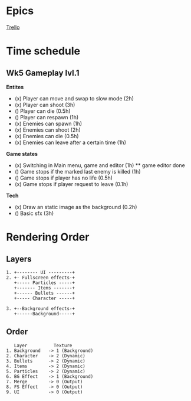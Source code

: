 
# Epics
[Trello](https://trello.com/b/d367iSaP/untitled-and-will-be-titled-shooter-game)
# Time schedule

## Wk5 Gameplay lvl.1
**Entites**
* (x) Player can move and swap to slow mode (2h)
* (x) Player can shoot (3h)
* () Player can die (0.5h)
* () Player can respawn (1h)
* (x) Enemies can spawn (1h)
* (x) Enemies can shoot (2h)
* (x) Enemies can die   (0.5h)
* (x) Enemies can leave after a certain time (1h)

**Game states**
* (x) Switching in Main menu, game and editor (1h)
   ** game editor done
* () Game stops if the marked last enemy is killed (1h)
* () Game stops if player has no life (0.5h)
* (x) Game stops if player request to leave (0.1h)

**Tech**
* (x) Draw an static image as the background (0.2h)
* () Basic sfx  (3h)

# Rendering Order

## Layers
```
1. +-------- UI ---------+
2. +- Fullscreen effects-+
   +----- Particles -----+
   +------- Items -------+
   +------ Bullets ------+
   +----- Character -----+

3. +--Background effects-+
   +------Background-----+
```

## Order
```
   Layer          Texture
1. Background   -> 1 (Background)
2. Character    -> 2 (Dynamic)
3. Bullets      -> 2 (Dynamic)
4. Items        -> 2 (Dynamic)
5. Particles    -> 2 (Dynamic)
6. BG Effect    -> 1 (Background)
7. Merge        -> 0 (Output)
8. FS Effect    -> 0 (Output)
9. UI           -> 0 (Output)
```
